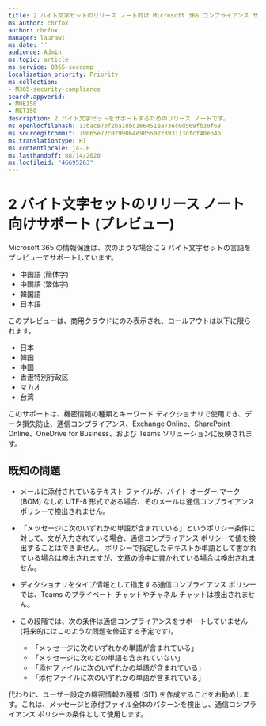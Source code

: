 ```yaml
---
title: 2 バイト文字セットのリリース ノート向け Microsoft 365 コンプライアンス サポート (プレビュー)
ms.author: chrfox
author: chrfox
manager: laurawi
ms.date: ''
audience: Admin
ms.topic: article
ms.service: O365-seccomp
localization_priority: Priority
ms.collection:
- M365-security-compliance
search.appverid:
- MOE150
- MET150
description: 2 バイト文字セットをサポートするためのリリース ノートです。
ms.openlocfilehash: 13bac873f2ba18bc166451ea73ec0d569fb30f68
ms.sourcegitcommit: 79065e72c0799064e9055022393113dfcf40eb4b
ms.translationtype: HT
ms.contentlocale: ja-JP
ms.lasthandoff: 08/14/2020
ms.locfileid: "46695263"
---
```

# <a name="support-for-double-byte-character-set-release-notes-preview"></a>2 バイト文字セットのリリース ノート向けサポート (プレビュー)

 Microsoft 365 の情報保護は、次のような場合に 2 バイト文字セットの言語をプレビューでサポートしています。

- 中国語 (簡体字)
- 中国語 (繁体字)
- 韓国語
- 日本語

このプレビューは、商用クラウドにのみ表示され、ロールアウトは以下に限られます。

- 日本
- 韓国
- 中国
- 香港特別行政区
- マカオ
- 台湾

このサポートは、機密情報の種類とキーワード ディクショナリで使用でき、データ損失防止、通信コンプライアンス、Exchange Online、SharePoint Online、OneDrive for Business、および Teams ソリューションに反映されます。

## <a name="known-issues"></a>既知の問題

- メールに添付されているテキスト ファイルが、バイト オーダー マーク (BOM) なしの UTF-8 形式である場合、そのメールは通信コンプライアンス ポリシーで検出されません。

- 「メッセージに次のいずれかの単語が含まれている」というポリシー条件に対して、文が入力されている場合、通信コンプライアンス ポリシーで値を検出することはできません。 ポリシーで指定したテキストが単語として書かれている場合は検出されますが、文章の途中に書かれている場合は検出されません。

- ディクショナリをタイプ情報として指定する通信コンプライアンス ポリシーでは、Teams のプライベート チャットやチャネル チャットは検出されません。

- この段階では、次の条件は通信コンプライアンスをサポートしていません (将来的にはこのような問題を修正する予定です)。 
  - 「メッセージに次のいずれかの単語が含まれている」
  - 「メッセージに次のどの単語も含まれていない」
  - 「添付ファイルに次のいずれかの単語が含まれている」
  - 「添付ファイルに次のいずれかの単語が含まれている」

代わりに、ユーザー設定の機密情報の種類 (SIT) を作成することをお勧めします。これは、メッセージと添付ファイル全体のパターンを検出し、通信コンプライアンス ポリシーの条件として使用します。
